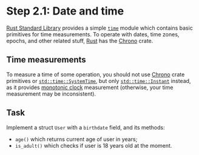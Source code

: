 Step 2.1: Date and time
=======================

[Rust Standard Library] provides a simple [`time`][`std::time`] module which contains basic primitives for time measurements. To operate with dates, time zones, epochs, and other related stuff, [Rust] has the [Chrono] crate.




## Time measurements

To measure a time of some operation, you should not use [Chrono] crate primitives or [`std::time::SystemTime`], but only [`std::time::Instant`] instead, as it provides [monotonic clock][1] measurement (otherwise, your time measurement may be inconsistent).




## Task

Implement a struct `User` with a `birthdate` field, and its methods:
- `age()` which returns current age of user in years;
- `is_adult()` which checks if user is 18 years old at the moment.   





[Chrono]: https://crates.io/crates/chrono
[Rust]: https://www.rust-lang.org
[Rust Standard Library]: https://doc.rust-lang.org/std
[`std::time`]: https://doc.rust-lang.org/stable/std/time/index.html
[`std::time::Instant`]: https://doc.rust-lang.org/stable/std/time/struct.Instant.html
[`std::time::SystemTime`]: https://doc.rust-lang.org/stable/std/time/struct.SystemTime.html

[1]: https://stackoverflow.com/questions/3523442/difference-between-clock-realtime-and-clock-monotonic
